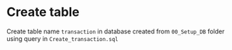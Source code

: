 # Create table

Create table name `transaction` in database created from `00_Setup_DB` folder using query in `Create_transaction.sql`
